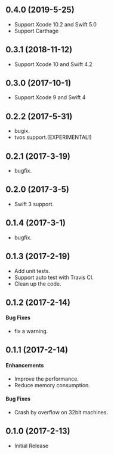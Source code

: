 ## 0.4.0 (2019-5-25)

* Support Xcode 10.2 and Swift 5.0
* Support Carthage

## 0.3.1 (2018-11-12)

* Support Xcode 10 and Swift 4.2

## 0.3.0 (2017-10-1)

* Support Xcode 9 and Swift 4

## 0.2.2 (2017-5-31)

* bugix.
* tvos support.(EXPERIMENTAL!)

## 0.2.1 (2017-3-19)

* bugfix.

## 0.2.0 (2017-3-5)

* Swift 3 support.

## 0.1.4 (2017-3-1)

* bugfix.

## 0.1.3 (2017-2-19)

* Add unit tests.
* Support auto test with Travis CI.
* Clean up the code.

## 0.1.2 (2017-2-14)

#### Bug Fixes

* fix a warning.

## 0.1.1 (2017-2-14)

#### Enhancements

* Improve the performance.
* Reduce memory consumption.

#### Bug Fixes

* Crash by overflow on 32bit machines.

## 0.1.0 (2017-2-13)

* Initial Release
